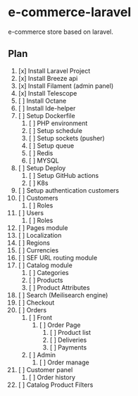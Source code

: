 # e-commerce-laravel

e-commerce store based on laravel.

## Plan
1. [x] Install Laravel Project
2. [x] Install Breeze api
3. [x] Install Filament (admin panel)
4. [x] Install Telescope
5. [ ] Install Octane
6. [ ] Install Ide-helper
7. [ ] Setup Dockerfile
   1. [ ] PHP environment
   2. [ ] Setup schedule
   3. [ ] Setup sockets (pusher)
   4. [ ] Setup queue
   5. [ ] Redis
   6. [ ] MYSQL
8. [ ] Setup Deploy
    1. [ ] Setup GitHub actions
    2. [ ] K8s
9. [ ] Setup authentication customers
10. [ ] Customers
    1. [ ] Roles
11. [ ] Users
    1. [ ] Roles
12. [ ] Pages module
13. [ ] Localization
14. [ ] Regions
15. [ ] Currencies
16. [ ] SEF URL routing module
17. [ ] Catalog module
    1. [ ] Categories
    2. [ ] Products
    3. [ ] Product Attributes
18. [ ] Search (Meilisearch engine)
19. [ ] Checkout
20. [ ] Orders
    1. [ ] Front
       1. [ ] Order Page
          1. [ ] Product list
          2. [ ] Deliveries
          3. [ ] Payments
    2. [ ] Admin
       1. [ ] Order manage
21. [ ] Customer panel
    1. [ ] Order history
22. [ ] Catalog Product Filters

